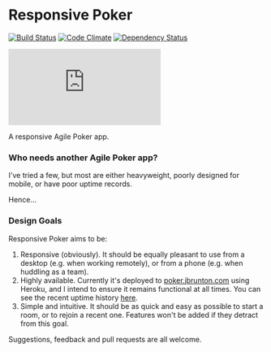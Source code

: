 # Responsive Poker

[![Build Status](https://travis-ci.org/jbrunton/responsive-poker.png)](https://travis-ci.org/jbrunton/responsive-poker)
[![Code Climate](https://codeclimate.com/github/jbrunton/responsive-poker/badges/gpa.svg)](https://codeclimate.com/github/jbrunton/responsive-poker)
[![Dependency Status](https://gemnasium.com/jbrunton/responsive-poker.svg)](https://gemnasium.com/jbrunton/responsive-poker)

[![Uptime](https://www.statuscake.com/App/button/index.php?Track=ti3MFK9J6X&Days=7&Design=1)](http://status.jbrunton.com)

A responsive Agile Poker app.

### Who needs another Agile Poker app?

I've tried a few, but most are either heavyweight, poorly designed for mobile, or have poor uptime records.

Hence...

### Design Goals

Responsive Poker aims to be:

1. Responsive (obviously).  It should be equally pleasant to use from a desktop (e.g. when working remotely), or from a phone (e.g. when huddling as a team).
2. Highly available.  Currently it's deployed to [poker.jbrunton.com](http://poker.jbrunton.com) using Heroku, and I intend to ensure it remains functional at all times.  You can see the recent uptime history [here](http://status.jbrunton.com).
3. Simple and intuitive.  It should be as quick and easy as possible to start a room, or to rejoin a recent one.  Features won't be added if they detract from this goal.

Suggestions, feedback and pull requests are all welcome.
